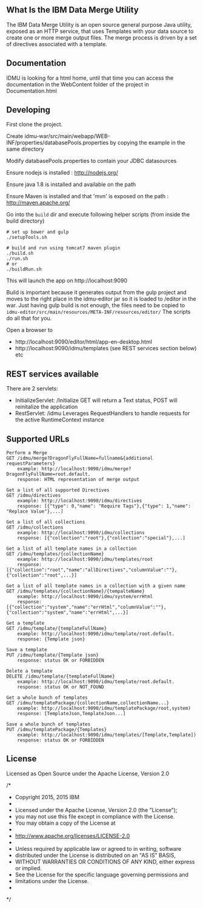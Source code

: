 ## What Is the IBM Data Merge Utility

The IBM Data Merge Utility is an open source general purpose Java utility, 
exposed as an HTTP service, that uses Templates with your data source to create 
one or more merge output files. The merge process is driven by a set of directives 
associated with a template. 

## Documentation

IDMU is looking for a html home, until that time you can access the documentation
in the WebContent folder of the project in Documentation.html

## Developing
First clone the project.

Create idmu-war/src/main/webapp/WEB-INF/properties/databasePools.properties by copying the example in the same directory

Modify databasePools.properties to contain your JDBC datasources

Ensure nodejs is installed : http://nodejs.org/

Ensure java 1.8 is installed and available on the path

Ensure Maven is installed and that 'mvn' is exposed on the path : http://maven.apache.org/

Go into the `build` dir and execute following helper scripts (from inside the build directory)

    # set up bower and gulp
    ./setupTools.sh

    # build and run using tomcat7 maven plugin
    ./build.sh
    ./run.sh
    # or
    ./buildRun.sh

This will launch the app on http://localhost:9090

Build is important because it generates output from the gulp project and moves to the right place in the idmu-editor jar so it is loaded to /editor in the war.
Just having gulp build is not enough, the files need to be copied to `idmu-editor/src/main/resources/META-INF/resources/editor/`
The scripts do all that for you.

Open a browser to
- http://localhost:9090/editor/html/app-en-desktop.html
- http://localhost:9090/idmu/templates (see REST services section below)
etc



## REST services available
There are 2 servlets:
- InitializeServlet: /Initialize
  GET will return a Text status, POST will reinitalize the application
- RestServlet: /idmu
  Leverages RequestHandlers to handle requests for the active RuntimeContext instance

## Supported URLs
	Perform a Merge
    GET /idmu/merge?DragonFlyFullName=fullname&{additional requestParameters} 
    	example: http://localhost:9090/idmu/merge?DragonFlyFullName=root.default. 
    	response: HTML representation of merge output

	Get a list of all supported Directives
    GET /idmu/directives 
		example: http://localhost:9090/idmu/directives
    	response: [{"type": 0,"name": "Require Tags"},{"type": 1,"name": "Replace Value"},...]
    	
	Get a list of all collections
    GET /idmu/collections 
    	example: http://localhost:9090/idmu/collections
    	response: [{"collection":"root"},{"collection":"special"},...]
    
	Get a list of all template names in a collection
    GET /idmu/templates/{collectionName} 
    	example: http://localhost:9090/idmu/templates/root
        response: [{"collection":"root","name":"allDirectives","columnValue":""},{"collection":"root",...}]

	Get a list of all template names in a collection with a given name
    GET /idmu/templates/{collectionName}/{tempalteName}
    	example: http://localhost:9090/idmu/system/errHtml
        response: [{"collection":"system","name":"errHtml","columnValue":""},{"collection":"system","name":"errHtml",...}]

	Get a template
    GET /idmu/template/{templateFullName}
    	example: http://localhost:9090/idmu/template/root.default.
	    response: {Template json}

	Save a template
    PUT /idmu/template/{Template json}
    	response: status OK or FORBIDDEN

	Delete a template
    DELETE /idmu/template/{templateFullName} 
    	example: http://localhost:9090/idmu/template/root.default.
    	response: status OK or NOT_FOUND

	Get a whole bunch of templates
    GET /idmu/templatePackage/{collectionName,collectionName...} 
    	example: http://localhost:9090/idmu/templatePackage/root,system)
        response: [TemplateJson,TemplateJson...]

	Save a whole bunch of templates
    PUT /idmu/templatePackage/{Templates} 
    	example: http://localhost:9090/idmu/templates/[Template,Template])
    	response: status OK or FORBIDDEN

## License

Licensed as Open Source under the Apache License, Version 2.0

/*
 * Copyright 2015, 2015 IBM
 * 
 * Licensed under the Apache License, Version 2.0 (the "License");
 * you may not use this file except in compliance with the License.
 * You may obtain a copy of the License at
 * 
 * http://www.apache.org/licenses/LICENSE-2.0
 * 
 * Unless required by applicable law or agreed to in writing, software
 * distributed under the License is distributed on an "AS IS" BASIS,
 * WITHOUT WARRANTIES OR CONDITIONS OF ANY KIND, either express or implied.
 * See the License for the specific language governing permissions and
 * limitations under the License.
 *
 */
